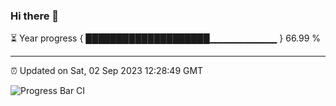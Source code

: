 ### Hi there 👋

⏳ Year progress { ████████████████████▁▁▁▁▁▁▁▁▁▁ } 66.99 %

---

⏰ Updated on Sat, 02 Sep 2023 12:28:49 GMT

![Progress Bar CI](https://github.com/ZhaoGui/ZhaoGui/workflows/Progress%20Bar%20CI/badge.svg)
